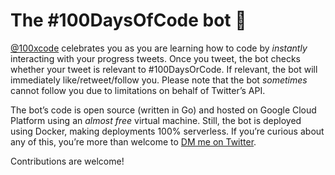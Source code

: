 # The #100DaysOfCode bot 🤖

[@100xcode](https://twitter.com/100xcode) celebrates you as you are learning how to code by _instantly_ interacting with your progress tweets. Once you tweet, the bot checks whether your tweet is relevant to #100DaysOrCode. If relevant, the bot will immediately like/retweet/follow you. Please note that the bot _sometimes_ cannot follow you due to limitations on behalf of Twitter’s API.

The bot’s code is open source (written in Go) and hosted on Google Cloud Platform using an _almost free_ virtual machine. Still, the bot is deployed using Docker, making deployments 100% serverless. If you’re curious about any of this, you’re more than welcome to [DM me on Twitter](https://twitter.com/username_ZAYDEK).

Contributions are welcome!
